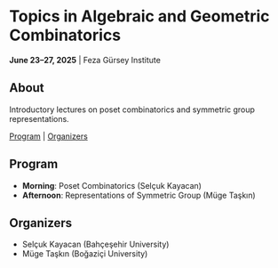 # Topics in Algebraic and Geometric Combinatorics  
**June 23–27, 2025** | Feza Gürsey Institute  

## About  
Introductory lectures on poset combinatorics and symmetric group representations.  

[Program](#program) | [Organizers](#organizers)  

## Program  
- **Morning**: Poset Combinatorics (Selçuk Kayacan)  
- **Afternoon**: Representations of Symmetric Group (Müge Taşkın)  

## Organizers  
- Selçuk Kayacan (Bahçeşehir University)  
- Müge Taşkın (Boğaziçi University)  



